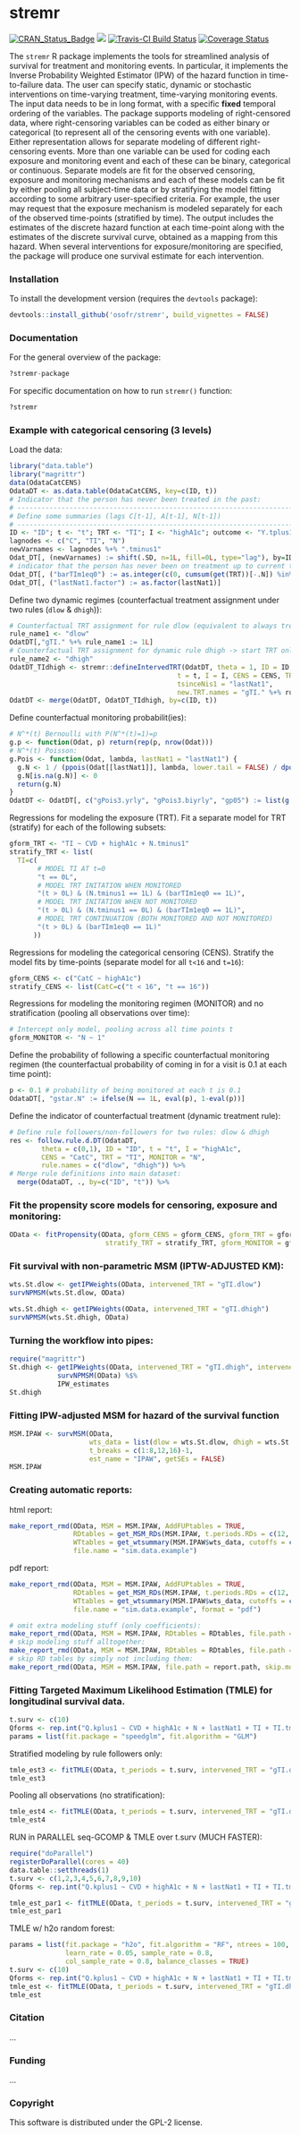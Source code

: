 stremr
==========

[![CRAN_Status_Badge](http://www.r-pkg.org/badges/version/stremr)](http://cran.r-project.org/package=stremr)
[![](http://cranlogs.r-pkg.org/badges/stremr)](http://cran.rstudio.com/web/packages/stremr/index.html)
[![Travis-CI Build Status](https://travis-ci.org/osofr/stremr.svg?branch=master)](https://travis-ci.org/osofr/stremr)
[![Coverage Status](https://coveralls.io/repos/github/osofr/stremr/badge.svg?branch=master)](https://coveralls.io/github/osofr/stremr?branch=master)

The `stremr` R package implements the tools for streamlined analysis of  survival for treatment and monitoring events. In particular, it implements the Inverse Probability Weighted Estimator (IPW) of the hazard function in time-to-failure data. The user can specify static, dynamic or stochastic interventions on time-varying treatment, time-varying monitoring events. The input data needs to be in long format, with a specific **fixed** temporal ordering of the variables. The package supports modeling of right-censored data, where right-censoring variables can be coded as either binary or categorical (to represent all of the censoring events with one variable). Either representation allows for separate modeling of different right-censoring events. More than one variable can be used for coding each exposure and monitoring event and each of these can be binary, categorical or continuous. Separate models are fit for the observed censoring, exposure and monitoring mechanisms and each of these models can be fit by either pooling all subject-time data or by stratifying the model fitting according to some arbitrary user-specified criteria. For example, the user may request that the exposure mechanism is modeled separately for each of the observed time-points (stratified by time). The output includes the estimates of the discrete hazard function at each time-point along with the estimates of the discrete survival curve, obtained as a mapping from this hazard. When several interventions for exposure/monitoring are specified, the package will produce one survival estimate for each intervention.

### Installation

<!-- To install the CRAN release version of `stremr`: 

```R
install.packages('stremr')
```
 -->

To install the development version (requires the `devtools` package):

```R
devtools::install_github('osofr/stremr', build_vignettes = FALSE)
```

### Documentation

 For the general overview of the package:

```R
?stremr-package
```

For specific documentation on how to run `stremr()` function:
```R
?stremr
```

<!-- Once the package is installed, see the [vignette](http://cran.r-project.org/web/packages/stremr/vignettes/stremr_vignette.pdf), consult the internal package documentation and examples. 

* To see the vignette in R:

```R
vignette("stremr_vignette", package="stremr")
```

* To see all available package documentation:

```R
?stremr
help(package = 'stremr')
```

* To see the latest updates for the currently installed version of the package:

```r
news(package = "stremr")
```
 -->

### Example with categorical censoring (3 levels)

Load the data:

```R
library("data.table")
library("magrittr")
data(OdataCatCENS)
OdataDT <- as.data.table(OdataCatCENS, key=c(ID, t))
# Indicator that the person has never been treated in the past:
# ---------------------------------------------------------------------------
# Define some summaries (lags C[t-1], A[t-1], N[t-1])
# ---------------------------------------------------------------------------
ID <- "ID"; t <- "t"; TRT <- "TI"; I <- "highA1c"; outcome <- "Y.tplus1";
lagnodes <- c("C", "TI", "N")
newVarnames <- lagnodes %+% ".tminus1"
Odat_DT[, (newVarnames) := shift(.SD, n=1L, fill=0L, type="lag"), by=ID, .SDcols=(lagnodes)]
# indicator that the person has never been on treatment up to current t
Odat_DT[, ("barTIm1eq0") := as.integer(c(0, cumsum(get(TRT))[-.N]) %in% 0), by = eval(ID)]
Odat_DT[, ("lastNat1.factor") := as.factor(lastNat1)]
```

Define two dynamic regimes (counterfactual treatment assignment under two rules (`dlow` & `dhigh`)):

```R
# Counterfactual TRT assignment for rule dlow (equivalent to always treated):
rule_name1 <- "dlow"
OdatDT[,"gTI." %+% rule_name1 := 1L]
# Counterfactual TRT assignment for dynamic rule dhigh -> start TRT only when I=1 (highA1c = 1)
rule_name2 <- "dhigh"
OdatDT_TIdhigh <- stremr::defineIntervedTRT(OdatDT, theta = 1, ID = ID,
                                          t = t, I = I, CENS = CENS, TRT = TRT, MONITOR = MONITOR,
                                          tsinceNis1 = "lastNat1",
                                          new.TRT.names = "gTI." %+% rule_name2)
OdatDT <- merge(OdatDT, OdatDT_TIdhigh, by=c(ID, t))
```


Define counterfactual monitoring probabilit(ies):

```R
# N^*(t) Bernoulli with P(N^*(t)=1)=p
g.p <- function(Odat, p) return(rep(p, nrow(Odat)))
# N^*(t) Poisson:
g.Pois <- function(Odat, lambda, lastNat1 = "lastNat1") {
  g.N <- 1 / (ppois(Odat[[lastNat1]], lambda, lower.tail = FALSE) / dpois(Odat[[lastNat1]], lambda) + 1)
  g.N[is.na(g.N)] <- 0
  return(g.N)
}
OdatDT <- OdatDT[, c("gPois3.yrly", "gPois3.biyrly", "gp05") := list(g.Pois(OdatDT, lambda = 3), g.Pois(OdatDT, lambda = 1), g.p(OdatDT, p = 0.5))][]
```

Regressions for modeling the exposure (TRT). Fit a separate model for TRT (stratify) for each of the following subsets:

```R
gform_TRT <- "TI ~ CVD + highA1c + N.tminus1"
stratify_TRT <- list(
  TI=c(
       # MODEL TI AT t=0
       "t == 0L",
       # MODEL TRT INITATION WHEN MONITORED
       "(t > 0L) & (N.tminus1 == 1L) & (barTIm1eq0 == 1L)",
       # MODEL TRT INITATION WHEN NOT MONITORED
       "(t > 0L) & (N.tminus1 == 0L) & (barTIm1eq0 == 1L)",
       # MODEL TRT CONTINUATION (BOTH MONITORED AND NOT MONITORED)
       "(t > 0L) & (barTIm1eq0 == 1L)"
      ))
```

Regressions for modeling the categorical censoring (CENS). Stratify the model fits by time-points (separate model for all `t<16` and `t=16`):

```R
gform_CENS <- c("CatC ~ highA1c")
stratify_CENS <- list(CatC=c("t < 16", "t == 16"))
```

Regressions for modeling the monitoring regimen (MONITOR) and no stratification (pooling all observations over time):

```R
# Intercept only model, pooling across all time points t
gform_MONITOR <- "N ~ 1"
```

Define the probability of following a specific counterfactual monitoring regimen (the counterfactual probability of coming in for a visit is 0.1 at each time point):

```R
p <- 0.1 # probability of being monitored at each t is 0.1
OdataDT[, "gstar.N" := ifelse(N == 1L, eval(p), 1-eval(p))]

```

Define the indicator of counterfactual treatment (dynamic treatment rule): 

```R
# Define rule followers/non-followers for two rules: dlow & dhigh
res <- follow.rule.d.DT(OdataDT,
        theta = c(0,1), ID = "ID", t = "t", I = "highA1c",
        CENS = "CatC", TRT = "TI", MONITOR = "N",
        rule.names = c("dlow", "dhigh")) %>%
# Merge rule definitions into main dataset:
  merge(OdataDT, ., by=c("ID", "t")) %>%
```

### Fit the propensity score models for censoring, exposure and monitoring:

```R
OData <- fitPropensity(OData, gform_CENS = gform_CENS, gform_TRT = gform_TRT,
                        stratify_TRT = stratify_TRT, gform_MONITOR = gform_MONITOR)
```



### Fit survival with non-parametric MSM  (IPTW-ADJUSTED KM):

```R
wts.St.dlow <- getIPWeights(OData, intervened_TRT = "gTI.dlow")
survNPMSM(wts.St.dlow, OData)

wts.St.dhigh <- getIPWeights(OData, intervened_TRT = "gTI.dhigh")
survNPMSM(wts.St.dhigh, OData)
```

### Turning the workflow into pipes:
```R
require("magrittr")
St.dhigh <- getIPWeights(OData, intervened_TRT = "gTI.dhigh", intervened_MONITOR = "gPois3.yrly") %>%
            survNPMSM(OData) %$%
            IPW_estimates
St.dhigh
```

### Fitting IPW-adjusted MSM for hazard of the survival function

```R
MSM.IPAW <- survMSM(OData,
                    wts_data = list(dlow = wts.St.dlow, dhigh = wts.St.dhigh),
                    t_breaks = c(1:8,12,16)-1,
                    est_name = "IPAW", getSEs = FALSE)
MSM.IPAW
```


### Creating automatic reports:

html report:

```R
make_report_rmd(OData, MSM = MSM.IPAW, AddFUPtables = TRUE,
                RDtables = get_MSM_RDs(MSM.IPAW, t.periods.RDs = c(12, 15), getSEs = FALSE),
                WTtables = get_wtsummary(MSM.IPAW$wts_data, cutoffs = c(0, 0.5, 1, 10, 20, 30, 40, 50, 100, 150), by.rule = TRUE),
                file.name = "sim.data.example")
```

pdf report:

```R
make_report_rmd(OData, MSM = MSM.IPAW, AddFUPtables = TRUE,
                RDtables = get_MSM_RDs(MSM.IPAW, t.periods.RDs = c(12, 15), getSEs = FALSE),
                WTtables = get_wtsummary(MSM.IPAW$wts_data, cutoffs = c(0, 0.5, 1, 10, 20, 30, 40, 50, 100, 150), by.rule = TRUE),
                file.name = "sim.data.example", format = "pdf")

# omit extra modeling stuff (only coefficients):
make_report_rmd(OData, MSM = MSM.IPAW, RDtables = RDtables, file.path = report.path, only.coefs = TRUE, title = "Custom Report Title", author = "Oleg Sofrygin", y_legend = 0.95)
# skip modeling stuff alltogether:
make_report_rmd(OData, MSM = MSM.IPAW, RDtables = RDtables, file.path = report.path, skip.modelfits = TRUE, title = "Custom Report Title", author = "Oleg Sofrygin", y_legend = 0.95)
# skip RD tables by simply not including them:
make_report_rmd(OData, MSM = MSM.IPAW, file.path = report.path, skip.modelfits = TRUE, title = "Custom Report Title", author = "Oleg Sofrygin", y_legend = 0.95)
```

### Fitting Targeted Maximum Likelihood Estimation (TMLE) for longitudinal survival data.

```R
t.surv <- c(10)
Qforms <- rep.int("Q.kplus1 ~ CVD + highA1c + N + lastNat1 + TI + TI.tminus1", (max(t.surv)+1))
params = list(fit.package = "speedglm", fit.algorithm = "GLM")
```

Stratified modeling by rule followers only:

```R
tmle_est3 <- fitTMLE(OData, t_periods = t.surv, intervened_TRT = "gTI.dhigh", Qforms = Qforms, params_Q = params, stratifyQ_by_rule = TRUE)
tmle_est3
```

Pooling all observations (no stratification):

```R
tmle_est4 <- fitTMLE(OData, t_periods = t.surv, intervened_TRT = "gTI.dhigh", Qforms = Qforms, params_Q = params, stratifyQ_by_rule = FALSE)
tmle_est4
```

RUN in PARALLEL seq-GCOMP & TMLE over t.surv (MUCH FASTER):

```R
require("doParallel")
registerDoParallel(cores = 40)
data.table::setthreads(1)
t.surv <- c(1,2,3,4,5,6,7,8,9,10)
Qforms <- rep.int("Q.kplus1 ~ CVD + highA1c + N + lastNat1 + TI + TI.tminus1", (max(t.surv)+1))

tmle_est_par1 <- fitTMLE(OData, t_periods = t.surv, intervened_TRT = "gTI.dhigh", Qforms = Qforms, params_Q = params, stratifyQ_by_rule = FALSE, parallel = TRUE)
tmle_est_par1
```

TMLE w/ h2o random forest:

```R
params = list(fit.package = "h2o", fit.algorithm = "RF", ntrees = 100,
              learn_rate = 0.05, sample_rate = 0.8,
              col_sample_rate = 0.8, balance_classes = TRUE)
t.surv <- c(10)
Qforms <- rep.int("Q.kplus1 ~ CVD + highA1c + N + lastNat1 + TI + TI.tminus1", (max(t.surv)+1))
tmle_est <- fitTMLE(OData, t_periods = t.surv, intervened_TRT = "gTI.dhigh", Qforms = Qforms, params_Q = params, stratifyQ_by_rule = FALSE)
tmle_est
```

### Citation

...
<!-- To cite `stremr` in publications, please use:
> Sofrygin O, van der Laan MJ, Neugebauer R (2015). *stremr: Simulating Longitudinal Data with Causal Inference Applications.* R package version 0.1.
 -->

### Funding

...
<!-- The development of this package was partially funded through internal operational funds provided by the Kaiser Permanente Center for Effectiveness & Safety Research (CESR). This work was also partially supported through a Patient-Centered Outcomes Research Institute (PCORI) Award (ME-1403-12506) and an NIH grant (R01 AI074345-07).
 -->

### Copyright
This software is distributed under the GPL-2 license.
